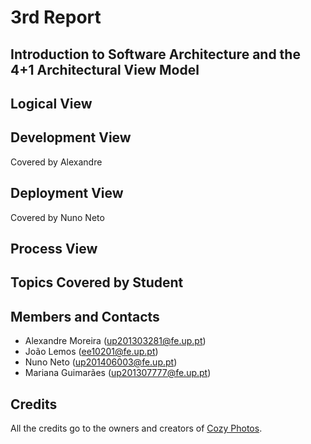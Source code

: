 # 3rd Report
## Introduction to Software Architecture and the 4+1 Architectural View Model

## Logical View

## Development View
Covered by Alexandre

## Deployment View
Covered by Nuno Neto

## Process View

## Topics Covered by Student

## Members and Contacts
- Alexandre Moreira (up201303281@fe.up.pt)
- João Lemos (ee10201@fe.up.pt)
- Nuno Neto (up201406003@fe.up.pt)
- Mariana Guimarães (up201307777@fe.up.pt)

## Credits
All the credits go to the owners and creators of [Cozy Photos](https://github.com/cozy/cozy-photos).

